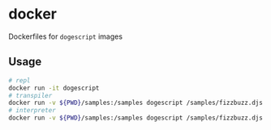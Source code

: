 # docker

Dockerfiles for `dogescript` images

## Usage

```bash
# repl
docker run -it dogescript
# transpiler
docker run -v ${PWD}/samples:/samples dogescript /samples/fizzbuzz.djs --beautify > fizzbuzz.js
# interpreter
docker run -v ${PWD}/samples:/samples dogescript /samples/fizzbuzz.djs --run
```
